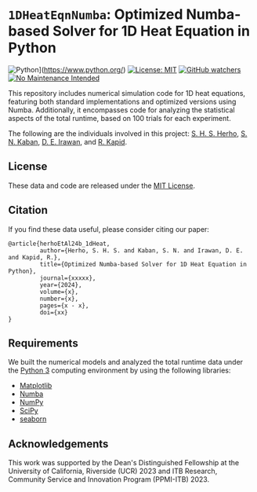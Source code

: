 # `1DHeatEqnNumba`: Optimized Numba-based Solver for 1D Heat Equation in Python


![Python](https://img.shields.io/badge/Python-FFD43B?style=for-the-badge&logo=python&logoColor=blue)](https://www.python.org/)
[![License: MIT](https://img.shields.io/badge/License-MIT-yellow.svg)](https://opensource.org/licenses/MIT)
[![GitHub watchers](https://img.shields.io/github/watchers/Naereen/StrapDown.js.svg?style=social&label=Watch&maxAge=2592000)](https://github.com/sandyherho/1DHeatEqnNumba/watchers)
[![No Maintenance Intended](http://unmaintained.tech/badge.svg)](http://unmaintained.tech/)


This repository includes numerical simulation code for 1D heat equations, featuring both standard implementations and optimized versions using Numba. Additionally, it encompasses code for analyzing the statistical aspects of the total runtime, based on 100 trials for each experiment.

The following are the individuals involved in this project: [S. H. S. Herho](https://scholar.google.com/citations?user=uYQgjxMAAAAJ&hl=id), [S. N. Kaban](https://scholar.google.com/citations?user=Jc0NPJsAAAAJ&hl=en), [D. E. Irawan](https://scholar.google.com/citations?user=Myvc78MAAAAJ&hl=en), and [R. Kapid](https://scholar.google.co.id/citations?user=oArSkkYAAAAJ&hl=en).

## License
These data and code are released under the [MIT License](https://github.com/sandyherho/1DHeatEqnNumba/blob/main/LICENSE.txt).

## Citation
If you find these data useful, please  consider citing our paper:


```
@article{herhoEtAl24b_1dHeat,
         author={Herho, S. H. S. and Kaban, S. N. and Irawan, D. E. and Kapid, R.},
         title={Optimized Numba-based Solver for 1D Heat Equation in Python},
         journal={xxxxx},
         year={2024},
         volume={x},
         number={x},
         pages={x - x},
         doi={xx}
}
```

## Requirements

We built the numerical models and analyzed the total runtime data under the [Python 3](https://www.python.org/) computing environment by using the following libraries:

- [Matplotlib](https://matplotlib.org/)
- [Numba](https://numba.pydata.org/)
- [NumPy](https://numpy.org/)
- [SciPy](https://pandas.pydata.org/)
- [seaborn](https://seaborn.pydata.org/)


## Acknowledgements

This work was supported by the Dean's Distinguished Fellowship at the University of California, Riverside (UCR) 2023 and ITB Research, Community Service and Innovation Program (PPMI-ITB) 2023.

